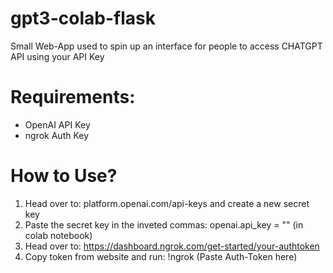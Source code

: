 # gpt3-colab-flask
Small Web-App used to spin up an interface for people to access CHATGPT API using your API Key
# Requirements:
* OpenAI API Key
* ngrok Auth Key
# How to Use?
1. Head over to: platform.openai.com/api-keys and create a new secret key
2. Paste the secret key in the inveted commas: openai.api_key = "" (in colab notebook)
3. Head over to: https://dashboard.ngrok.com/get-started/your-authtoken
4. Copy token from website and run: !ngrok (Paste Auth-Token here)
